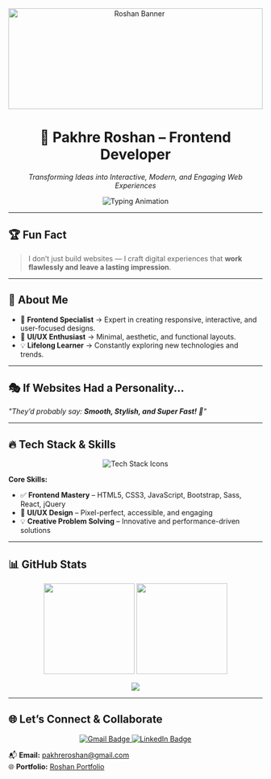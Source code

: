 <div align="center">
  <img src="https://media.licdn.com/dms/image/v2/D4D16AQFRWHFBVsW3BA/profile-displaybackgroundimage-shrink_350_1400/B4DZewfqiNHAAg-/0/1751012781169?e=1756944000&v=beta&t=4nlrzF0UZmTQL1dHyyywPl_dqGgxlk9J2SrzTfRc8Nw" alt="Roshan Banner" height="200" width="100%" />

  <h1>🚀 Pakhre Roshan – Frontend Developer</h1>
  <p><i>Transforming Ideas into Interactive, Modern, and Engaging Web Experiences</i></p>
  
  <img src="https://readme-typing-svg.herokuapp.com?font=Fira+Code&size=22&pause=1000&color=F3CC30&center=true&vCenter=true&width=800&lines=🚀+Frontend+Developer+|+Backend+Developer+in+Progress;🎨+Pixel+Perfect+UI/UX+Designs;💡+Creative+Thinker+%26+Problem+Solver;🔥+Passionate+about+Tech+%26+Innovation" alt="Typing Animation" />
</div>

---

## 🏆 **Fun Fact**
> I don’t just build websites — I craft digital experiences that **work flawlessly and leave a lasting impression**.

---

## 🌟 About Me

- 🎯 **Frontend Specialist** → Expert in creating responsive, interactive, and user-focused designs.  
- 🎨 **UI/UX Enthusiast** → Minimal, aesthetic, and functional layouts.  
- 💡 **Lifelong Learner** → Constantly exploring new technologies and trends.  

---

## 🎭 **If Websites Had a Personality...**
_"They’d probably say: **Smooth, Stylish, and Super Fast!** 🚀"_

---

## 🔥 **Tech Stack & Skills**

<p align="center">
  <img src="https://skillicons.dev/icons?i=html,css,bootstrap,js,react,jquery,nodejs,express,mongodb,git,github,canva" alt="Tech Stack Icons" />
</p>

**Core Skills:**
- ✅ **Frontend Mastery** – HTML5, CSS3, JavaScript, Bootstrap, Sass, React, jQuery  
- 🎨 **UI/UX Design** – Pixel-perfect, accessible, and engaging  
- 💡 **Creative Problem Solving** – Innovative and performance-driven solutions  

---

## 📊 GitHub Stats

<p align="center">
  <img src="https://github-readme-stats.vercel.app/api?username=roshan773&show_icons=true&theme=radical&count_private=true" height="180" />
  <img src="https://github-readme-streak-stats.herokuapp.com/?user=roshan773&theme=radical" height="180" />
</p>

<p align="center">
  <img src="https://github-readme-activity-graph.vercel.app/graph?username=roshan773&theme=react-dark&hide_border=true" />
</p>

---

## 🌐 **Let’s Connect & Collaborate**

<p align="center">
  <a href="mailto:pakhreroshan@gmail.com">
    <img src="https://img.shields.io/badge/Gmail-%23D14836.svg?&style=for-the-badge&logo=gmail&logoColor=white" alt="Gmail Badge"/>
  </a>
  <a href="https://www.linkedin.com/in/roshan-pakhre/">
    <img src="https://img.shields.io/badge/LinkedIn-%230077B5.svg?&style=for-the-badge&logo=linkedin&logoColor=white" alt="LinkedIn Badge"/>
  </a>
</p>

📬 **Email:** [pakhreroshan@gmail.com](mailto:pakhreroshan@gmail.com)  
🌐 **Portfolio:** [Roshan Portfolio](https://roshanportfolio-alpha.vercel.app)  
